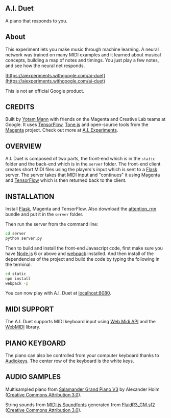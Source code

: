 ## A.I. Duet

A piano that responds to you.

## About

This experiment lets you make music through machine learning. A neural network was trained on many MIDI examples and it learned about musical concepts, building a map of notes and timings. You just play a few notes, and see how the neural net responds. 

[https://aiexperiments.withgoogle.com/ai-duet](https://aiexperiments.withgoogle.com/ai-duet)

This is not an official Google product.

## CREDITS

Built by [Yotam Mann](https://github.com/tambien) with friends on the Magenta and Creative Lab teams at Google. It uses [TensorFlow](https://tensorflow.org), [Tone.js](https://github.com/Tonejs/Tone.js) and open-source tools from the [Magenta](https://magenta.tensorflow.org/) project. Check out more at [A.I. Experiments](https://aiexperiments.withgoogle.com).

## OVERVIEW

A.I. Duet is composed of two parts, the front-end which is in the `static` folder and the back-end which is in the `server` folder. The front-end client creates short MIDI files using the players's input which is sent to a [Flask](http://flask.pocoo.org/) server. The server takes that MIDI input and "continues" it using [Magenta](https://github.com/tensorflow/magenta) and [TensorFlow](https://www.tensorflow.org/) which is then returned back to the client. 

## INSTALLATION

Install [Flask](http://flask.pocoo.org/), Magenta and TensorFlow. Also download the [attention_rnn](http://download.magenta.tensorflow.org/models/attention_rnn.mag) bundle and put it in the `server` folder. 

Then run the server from the command line: 

```bash
cd server
python server.py
```

Then to build and install the front-end Javascript code, first make sure you have [Node.js](https://nodejs.org) 6 or above and [webpack](https://webpack.github.io/) installed. And then install of the dependencies of the project and build the code by typing the following in the terminal: 

```bash
cd static
npm install
webpack -p
```

You can now play with A.I. Duet at [localhost:8080](http://localhost:8080).

## MIDI SUPPORT

The A.I. Duet supports MIDI keyboard input using [Web Midi API](https://webaudio.github.io/web-midi-api/) and the [WebMIDI](https://github.com/cotejp/webmidi) library. 

## PIANO KEYBOARD

The piano can also be controlled from your computer keyboard thanks to [Audiokeys](https://github.com/kylestetz/AudioKeys). The center row of the keyboard is the white keys.

## AUDIO SAMPLES

Multisampled piano from [Salamander Grand Piano V3](https://archive.org/details/SalamanderGrandPianoV3) by Alexander Holm ([Creative Commons Attribution 3.0](https://creativecommons.org/licenses/by/3.0/)).

String sounds from [MIDI.js Soundfonts](https://github.com/gleitz/midi-js-soundfonts) generated from [FluidR3_GM.sf2](http://www.musescore.org/download/fluid-soundfont.tar.gz) ([Creative Commons Attribution 3.0](https://creativecommons.org/licenses/by/3.0/)).